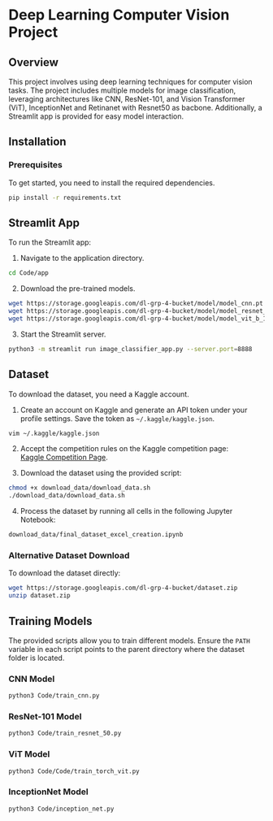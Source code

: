 # Deep Learning Computer Vision Project

## Overview

This project involves using deep learning techniques for computer vision tasks. The project includes multiple models for image classification, leveraging architectures like CNN, ResNet-101, and Vision Transformer (ViT), InceptionNet and Retinanet with Resnet50 as bacbone. Additionally, a Streamlit app is provided for easy model interaction.

## Installation

### Prerequisites

To get started, you need to install the required dependencies. 

```bash
pip install -r requirements.txt
```

## Streamlit App

To run the Streamlit app:

1. Navigate to the application directory.

```bash
cd Code/app
```

2. Download the pre-trained models.

```bash
wget https://storage.googleapis.com/dl-grp-4-bucket/model/model_cnn.pt
wget https://storage.googleapis.com/dl-grp-4-bucket/model/model_resnet_101.pt
wget https://storage.googleapis.com/dl-grp-4-bucket/model/model_vit_b_16.pt
```

3. Start the Streamlit server.

```bash
python3 -m streamlit run image_classifier_app.py --server.port=8888
```

## Dataset

To download the dataset, you need a Kaggle account. 

1. Create an account on Kaggle and generate an API token under your profile settings. Save the token as `~/.kaggle/kaggle.json`.

```bash
vim ~/.kaggle/kaggle.json
```

2. Accept the competition rules on the Kaggle competition page:  
   [Kaggle Competition Page](https://www.kaggle.com/competitions/imaterialist-fashion-2019-FGVC6/overview).

3. Download the dataset using the provided script:

```bash
chmod +x download_data/download_data.sh
./download_data/download_data.sh
```

4. Process the dataset by running all cells in the following Jupyter Notebook:

```bash
download_data/final_dataset_excel_creation.ipynb
```

### Alternative Dataset Download

To download the dataset directly:

```bash
wget https://storage.googleapis.com/dl-grp-4-bucket/dataset.zip
unzip dataset.zip
```

## Training Models

The provided scripts allow you to train different models. Ensure the `PATH` variable in each script points to the parent directory where the dataset folder is located.

### CNN Model

```bash
python3 Code/train_cnn.py
```

### ResNet-101 Model

```bash
python3 Code/train_resnet_50.py
```

### ViT Model

```bash
python3 Code/Code/train_torch_vit.py
```
### InceptionNet Model
```
python3 Code/inception_net.py
```
